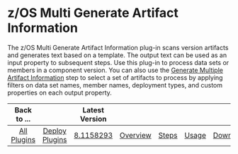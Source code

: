 # z/OS Multi Generate Artifact Information



The z/OS Multi Generate Artifact Information plug-in scans version artifacts and generates text based on a template. 
The output text can be used as an input property to subsequent steps. Use this plug-in to process data sets or members in a component version. You can also use the [Generate Multiple Artifact Information](steps.md#generate-multiple-artifact-information) step to select a set of artifacts to process by applying filters on data set names, member names, deployment types, and custom properties on each output property.


|          Back to ...          |                                |                                                                                 Latest Version                                                                                  |                         |                   |                   |                           |
|:-----------------------------:|:------------------------------:|:-------------------------------------------------------------------------------------------------------------------------------------------------------------------------------:|:-----------------------:|:-----------------:|:-----------------:|:-------------------------:|
| [All Plugins](../../index.md) | [Deploy Plugins](../README.md) | [8.1158293](https://raw.githubusercontent.com/UrbanCode/IBM-UCD-PLUGINS/main/files/zos-multi-generate-artifact-info/ucd-plugins-zos-multi-generate-artifact-info-8.1158293.zip) | [Overview](overview.md) | [Steps](steps.md) | [Usage](usage.md) | [Downloads](downloads.md) |
